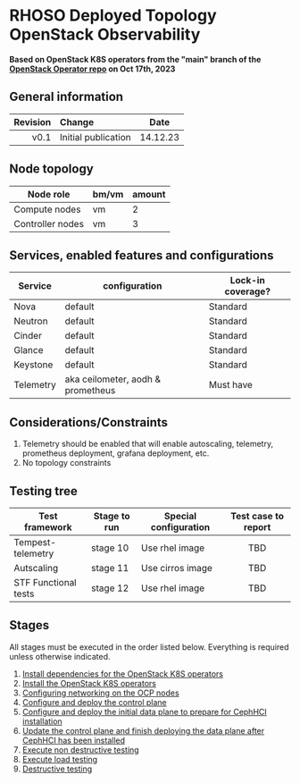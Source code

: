# RHOSO Deployed Topology OpenStack Observability

**Based on OpenStack K8S operators from the "main" branch of the [OpenStack Operator repo](https://github.com/openstack-k8s-operators/openstack-operator/tree/78b3c876eaf9168f9d95b201997ebdc2da42fa02) on Oct 17th, 2023**

## General information

| Revision | Change                | Date             |
|--------: | :-------------------- | :--------------: |
| v0.1     | Initial publication   | 14.12.23         |

## Node topology
| Node role                                     | bm/vm | amount |
| --------------------------------------------- | ----- | ------ |
| Compute nodes                                 | vm    | 2      |
| Controller nodes                              | vm    | 3      |


## Services, enabled features and configurations
| Service                                     | configuration                     | Lock-in coverage?  |
| ------------------------------------------- | ----------------------------------| ------------------ |
| Nova                                        | default                           | Standard           |
| Neutron                                     | default                           | Standard           |
| Cinder                                      | default                           | Standard           |
| Glance                                      | default                           | Standard           |
| Keystone                                    | default                           | Standard           |
| Telemetry                                   | aka ceilometer, aodh & prometheus | Must have          |

## Considerations/Constraints
1. Telemetry should be enabled that will enable autoscaling, telemetry, prometheus deployment, grafana deployment, etc.
2. No topology constraints


## Testing tree

| Test framework       | Stage to run  | Special configuration | Test case to report |
| -------------------- | ------------  | --------------------- | :-----------------: |
| Tempest-telemetry    | stage 10      | Use rhel image        |   TBD               |
| Autscaling           | stage 11      | Use cirros image      |   TBD               |
| STF Functional tests | stage 12      | Use rhel image        |   TBD               |


## Stages

All stages must be executed in the order listed below.  Everything is required unless otherwise indicated.

1. [Install dependencies for the OpenStack K8S operators](stage1)
2. [Install the OpenStack K8S operators](stage2)
3. [Configuring networking on the OCP nodes](stage3)
4. [Configure and deploy the control plane](stage4)
5. [Configure and deploy the initial data plane to prepare for CephHCI installation](stage5)
6. [Update the control plane and finish deploying the data plane after CephHCI has been installed](stage6)
7. [Execute non destructive testing](stage7)
8. [Execute load testing](stage8)
9. [Destructive testing](stage9)
